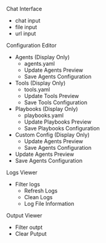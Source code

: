 Chat Interface
- chat input
- file input
- url input

Configuration Editor
- Agents (Display Only)
  - agents.yaml
  - Update Agents Preview
  - Save Agents Configuration
- Tools (Display Only)
  - tools.yaml
  - Update Tools Preview
  - Save Tools Configuration
- Playbooks (Display Only)
  - playbooks.yaml
  - Update Playbooks Preview
  - Save Playbooks Configuration
- Custom Config (Display Only)
  - Update Agents Preview
  - Save Agents Configuration
- Update Agents Preview
- Save Agents Configuration

Logs Viewer
- Filter logs
  - Refresh Logs
  - Clean Logs
  - Log File Information

Output Viewer
- Filter outpt
- Clear Putput